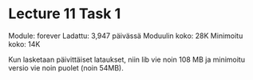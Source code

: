 Lecture 11 Task 1
=============

Module: forever
Ladattu: 3,947 päivässä
Moduulin koko: 28K
Minimoitu koko: 14K

Kun lasketaan päivittäiset lataukset, niin lib vie noin 108 MB ja minimoitu versio vie noin puolet (noin 54MB).